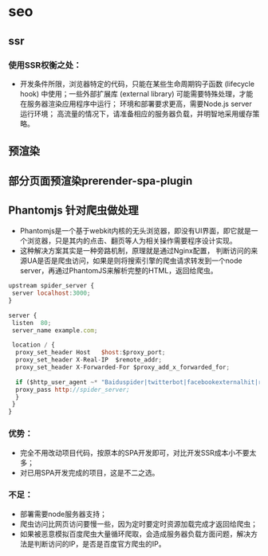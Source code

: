 # seo
## ssr
### 使用SSR权衡之处：
- 开发条件所限，浏览器特定的代码，只能在某些生命周期钩子函数 (lifecycle hook) 中使用；一些外部扩展库 (external library) 可能需要特殊处理，才能在服务器渲染应用程序中运行；
环境和部署要求更高，需要Node.js server 运行环境；
高流量的情况下，请准备相应的服务器负载，并明智地采用缓存策略。



## 预渲染
## 部分页面预渲染prerender-spa-plugin
## Phantomjs 针对爬虫做处理
- Phantomjs是一个基于webkit内核的无头浏览器，即没有UI界面，即它就是一个浏览器，只是其内的点击、翻页等人为相关操作需要程序设计实现。
- 这种解决方案其实是一种旁路机制，原理就是通过Nginx配置， 判断访问的来源UA是否是爬虫访问，如果是则将搜索引擎的爬虫请求转发到一个node server，再通过PhantomJS来解析完整的HTML，返回给爬虫。

```js
upstream spider_server {
 server localhost:3000;
}
 
server {
 listen  80;
 server_name example.com;
  
 location / {
  proxy_set_header Host   $host:$proxy_port;
  proxy_set_header X-Real-IP  $remote_addr;
  proxy_set_header X-Forwarded-For $proxy_add_x_forwarded_for;
 
  if ($http_user_agent ~* "Baiduspider|twitterbot|facebookexternalhit|rogerbot|linkedinbot|embedly|quora link preview|showyoubot|outbrain|pinterest|slackbot|vkShare|W3C_Validator|bingbot|Sosospider|Sogou Pic Spider|Googlebot|360Spider") {
  proxy_pass http://spider_server;
  }
 }
}
```


### 优势：
- 完全不用改动项目代码，按原本的SPA开发即可，对比开发SSR成本小不要太多；
- 对已用SPA开发完成的项目，这是不二之选。
### 不足：
- 部署需要node服务器支持；
- 爬虫访问比网页访问要慢一些，因为定时要定时资源加载完成才返回给爬虫；
- 如果被恶意模拟百度爬虫大量循环爬取，会造成服务器负载方面问题，解决方法是判断访问的IP，是否是百度官方爬虫的IP。

